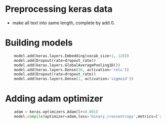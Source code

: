 # Preprocessing keras data
* make all text into same length, complete by add 0.
# Building models  


```python  
    model.add(keras.layers.Embedding(vocab_size+1, 128))  
    model.add(Dropout(rate=dropout_rate))  
    model.add(keras.layers.GlobalAveragePooling1D())  
    model.add(keras.layers.Dense(36, activation='relu'))  
    model.add(Dropout(rate=dropout_rate))  
    model.add(keras.layers.Dense(1, activation='sigmoid'))
```

# Adding adam optimizer
```python  
    adam = keras.optimizers.Adam(lr=0.001)  
    model.compile(optimizer=adam,loss='binary_crossentropy',metrics=['accuracy'])
```

